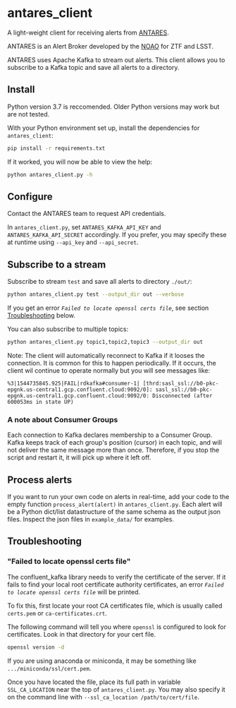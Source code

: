 # antares_client
A light-weight client for receiving alerts from [ANTARES](http://antares.noao.edu).

ANTARES is an Alert Broker developed by the [NOAO](http://noao.edu) for ZTF and LSST.

ANTARES uses Apache Kafka to stream out alerts. This client allows you to subscribe to a Kafka topic and save all alerts to a directory.

## Install

Python version 3.7 is reccomended. Older Python versions may work but are not tested.

With your Python environment set up, install the dependencies for `antares_client`:

```bash
pip install -r requirements.txt
```

If it worked, you will now be able to view the help:

```bash
python antares_client.py -h
```

## Configure

Contact the ANTARES team to request API credentials.

In `antares_client.py`, set `ANTARES_KAFKA_API_KEY` and `ANTARES_KAFKA_API_SECRET` accordingly. If you prefer, you may specify these at runtime using `--api_key` and `--api_secret`.

## Subscribe to a stream

Subscribe to stream `test` and save all alerts to directory `./out/`:

```bash
python antares_client.py test --output_dir out --verbose
```

If you get an error _`Failed to locate openssl certs file`_, see section [Troubleshooting](#Troubleshooting) below.

You can also subscribe to multiple topics:

```bash
python antares_client.py topic1,topic2,topic3 --output_dir out
```

Note: The client will automatically reconnect to Kafka if it looses the connection. It is common for this to happen periodically. If it occurs, the client wil continue to operate normally but you will see messages like:

```
%3|1544735845.925|FAIL|rdkafka#consumer-1| [thrd:sasl_ssl://b0-pkc-epgnk.us-central1.gcp.confluent.cloud:9092/0]: sasl_ssl://b0-pkc-epgnk.us-central1.gcp.confluent.cloud:9092/0: Disconnected (after 600053ms in state UP)
```

### A note about Consumer Groups

Each connection to Kafka declares membership to a Consumer Group. Kafka keeps track of each group's position (cursor) in each topic, and will not deliver the same message more than once. Therefore, if you stop the script and restart it, it will pick up where it left off.

## Process alerts

If you want to run your own code on alerts in real-time, add your code to the empty function `process_alert(alert)` in `antares_client.py`. Each alert will be a Python dict/list datastructure of the same schema as the output json files. Inspect the json files in `example_data/` for examples.

## Troubleshooting

### "Failed to locate openssl certs file"

The confluent_kafka library needs to verify the certificate of the server. If it fails to find your local root certificate authority certificates, an error _`Failed to locate openssl certs file`_ will be printed.

To fix this, first locate your root CA certificates file, which is usually called `certs.pem` or `ca-certificates.crt`.

The following command will tell you where `openssl` is configured to look for certificates. Look in that directory for your cert file.

```bash
openssl version -d
```

If you are using anaconda or miniconda, it may be something like `.../miniconda/ssl/cert.pem`.

Once you have located the file, place its full path in variable `SSL_CA_LOCATION` near the top of `antares_client.py`. You may also specify it on the command line with `--ssl_ca_location /path/to/cert/file`.
